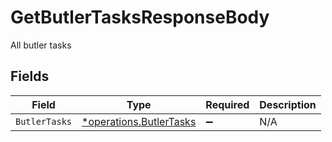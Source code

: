 # GetButlerTasksResponseBody

All butler tasks


## Fields

| Field                                                             | Type                                                              | Required                                                          | Description                                                       |
| ----------------------------------------------------------------- | ----------------------------------------------------------------- | ----------------------------------------------------------------- | ----------------------------------------------------------------- |
| `ButlerTasks`                                                     | [*operations.ButlerTasks](../../models/operations/butlertasks.md) | :heavy_minus_sign:                                                | N/A                                                               |